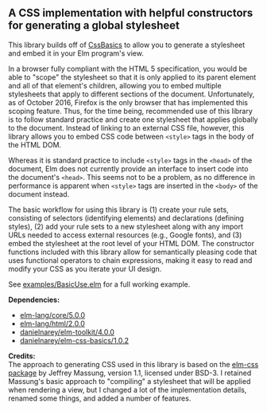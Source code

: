 ## A CSS implementation with helpful constructors for generating a global stylesheet

This library builds off of
[CssBasics](http://package.elm-lang.org/packages/danielnarey/elm-css-basics/latest)
to allow you to generate a stylesheet and embed it in your Elm
program's view.

In a browser fully compliant with the HTML 5 specification, you would be able to
"scope" the stylesheet so that it is only applied to its parent element and all
of that element's children, allowing you to embed multiple stylesheets that
apply to different sections of the document. Unfortunately, as of October
2016, Firefox is the only browser that has implemented this scoping feature.
Thus, for the time being, recommended use of this library is to follow standard
practice and create one stylesheet that applies globally to the document.
Instead of linking to an external CSS file, however, this library allows you to
embed CSS code between `<style>` tags in the body of the HTML DOM.

Whereas it is standard practice to include `<style>` tags in the `<head>` of the
document, Elm does not currently provide an interface to insert code into the
document's `<head>`. This seems not to be a problem, as no difference in
performance is apparent when `<style>` tags are inserted in the `<body>` of the
document instead.

The basic workflow for using this library is (1) create your rule sets,
consisting of selectors (identifying elements) and declarations (defining
styles), (2) add your rule sets to a new stylesheet along with any import URLs
needed to access external resources (e.g., Google fonts), and (3) embed the
stylesheet at the root level of your HTML DOM. The constructor functions
included with this library allow for semantically pleasing code that uses
functional operators to chain expressions, making it easy to read and modify
your CSS as you iterate your UI design.

See
[examples/BasicUse.elm](https://github.com/danielnarey/elm-stylesheet/tree/master/examples)
for a full working example.

__Dependencies:__
- [elm-lang/core/5.0.0](http://package.elm-lang.org/packages/elm-lang/core/5.0.0)
- [elm-lang/html/2.0.0](http://package.elm-lang.org/packages/elm-lang/html/2.0.0)
- [danielnarey/elm-toolkit/4.0.0](http://package.elm-lang.org/packages/danielnarey/elm-toolkit/4.0.0)
- [danielnarey/elm-css-basics/1.0.2](http://package.elm-lang.org/packages/danielnarey/elm-css-basics/1.0.2)

__Credits:__  
The approach to generating CSS used in this library is based on the
[elm-css package](https://github.com/massung/elm-css) by Jeffrey Massung,
version 1.1, licensed under BSD-3. I retained Massung's basic approach to
"compiling" a stylesheet that will be applied when rendering a view, but I
changed a lot of the implementation details, renamed some things, and added
a number of features.

